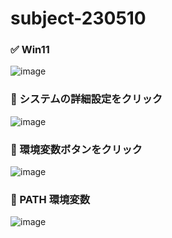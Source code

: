 # subject-230510

### ✅ Win11
![image](https://github.com/winofsql/subject-230510/assets/1501327/cc176315-b537-470c-a956-df4280c57061)

### 🔴 システムの詳細設定をクリック
![image](https://github.com/winofsql/subject-230510/assets/1501327/e33a2f85-01ad-411a-8697-2c1513b1f836)

### 🔵 環境変数ボタンをクリック
![image](https://github.com/winofsql/subject-230510/assets/1501327/ddd5c52c-e24e-4f72-a75a-c4cb040e2d5b)

### 🔶 PATH 環境変数
![image](https://github.com/winofsql/subject-230510/assets/1501327/3a8b6d06-12a1-4cf1-8a55-e56d61d778e9)

